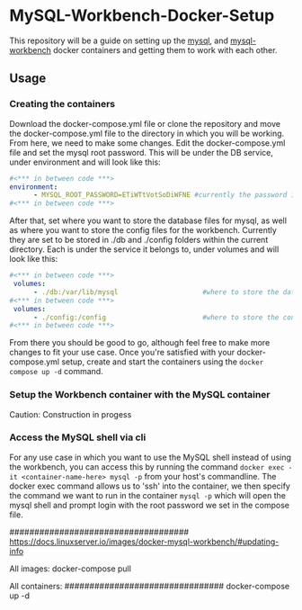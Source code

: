 # MySQL-Workbench-Docker-Setup
This repository will be a guide on setting up the [mysql](https://hub.docker.com/_/mysql/), and [mysql-workbench](https://hub.docker.com/r/linuxserver/mysql-workbench) docker containers and getting them to work with each other.

## Usage

### Creating the containers
Download the docker-compose.yml file or clone the repository and move the docker-compose.yml file to the directory in which you will be working. From here, we need to make some changes. Edit the docker-compose.yml file and set the mysql root password. This will be under the DB service, under environment and will look like this:
```yaml
#<*** in between code ***>
environment:
      - MYSQL_ROOT_PASSWORD=ETiWTtVotSoDiWFNE #currently the password is ETiWTtVotSoDiWFNE
#<*** in between code ***>
```

After that, set where you want to store the database files for mysql, as well as where you want to store the config files for the workbench. Currently they are set to be stored in ./db and ./config folders within the current directory. Each is under the service it belongs to, under volumes and will look like this:
```yaml
#<*** in between code ***>
 volumes:
      - ./db:/var/lib/mysql                     #where to store the database
#<*** in between code ***>
 volumes:
      - ./config:/config                        #where to store the config directory
#<*** in between code ***>
```

From there you should be good to go, although feel free to make more changes to fit your use case. Once you're satisfied with your docker-compose.yml setup, create and start the containers using the `docker compose up -d` command.


### Setup the Workbench container with the MySQL container
Caution: Construction in progess

### Access the MySQL shell via cli
For any use case in which you want to use the MySQL shell instead of using the workbench, you can access this by running the  command `docker exec -it <container-name-here> mysql -p` from your host's commandline. The docker exec command allows us to 'ssh' into the container, we then specify the command we want to run in the container `mysql -p` which will open the mysql shell and prompt login with the root password we set in the compose file.


####################################
https://docs.linuxserver.io/images/docker-mysql-workbench/#updating-info


All images:
docker-compose pull

All containers:
################################
docker-compose up -d




